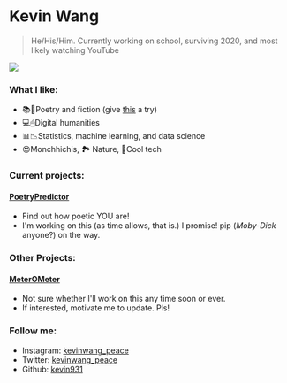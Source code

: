 # Kevin Wang

> He/His/Him.
> Currently working on school, surviving 2020, and most likely watching YouTube

<img src=https://media.giphy.com/media/2rAKTgJIQe1buYU1R5/giphy.gif />

### What I like:
- 📚📔Poetry and fiction (give [this](https://www.poetryfoundation.org/poems/47660/a-supermarket-in-california) a try)
- 💻🖱Digital humanities
- 📊📉Statistics, machine learning, and data science
- 😍Monchhichis, 🏞 Nature, 📱Cool tech

### Current projects:
#### [PoetryPredictor](https://github.com/kevin931/PoetryPredictor)
- Find out how poetic YOU are!
- I'm working on this (as time allows, that is.) I promise! pip (*Moby-Dick* anyone?) on the way.

### Other Projects:
#### [MeterOMeter](https://github.com/kevin931/MeterOMeter)
- Not sure whether I'll work on this any time soon or ever.
- If interested, motivate me to update. Pls!

### Follow me:
- Instagram: [kevinwang_peace](https://www.instagram.com/kevinwang_peace/)
- Twitter: [kevinwang_peace](https://twitter.com/kevinwang_peace)
- Github: [kevin931](https://github.com/kevin931)